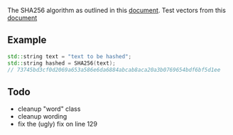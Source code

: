 The SHA256 algorithm as outlined in this [document](https://nvlpubs.nist.gov/nistpubs/FIPS/NIST.FIPS.180-4.pdf). Test vectors from this [document](https://www.di-mgt.com.au/sha_testvectors.html)

## Example

```cpp
std::string text = "text to be hashed";
std::string hashed = SHA256(text);
// 73745bd3cf0d2069a653a586e6da6884abcab8aca20a3b0769654bdf6bf5d1ee
```

## Todo

* cleanup "word" class
* cleanup wording
* fix the (ugly) fix on line 129